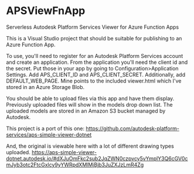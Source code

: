 # APSViewFnApp
Serverless Autodesk Platform Services Viewer for Azure Function Apps

This is a Visual Studio project that should be suitable for publishing to an Azure Function App.

To use, you'll need to register for an Autodesk Platform Services account and create an application. From the application you'll need the client id and the secret. Put those in your app by going to Configuration>Application Settings. Add APS_CLIENT_ID and APS_CLIENT_SECRET. Additionally, add DEFAULT_WEB_PAGE. Mine points to the included viewer.html which I've stored in an Azure Storage Blob.

You should be able to upload files via this app and have them display. Previously uploaded files will show in the models drop down list. The uploaded models are stored in an Amazon S3 bucket managed by Autodesk.

This project is a port of this one: https://github.com/autodesk-platform-services/aps-simple-viewer-dotnet

And, the original is viewable here with a lot of different drawing types uploaded. https://aps-simple-viewer-dotnet.autodesk.io/#dXJuOmFkc2sub2JqZWN0czpvcy5vYmplY3Q6cGV0cmJyb3otc2FtcGxlcy9yYWRpdXMlMjBjb3JuZXJzLmR4Zg

